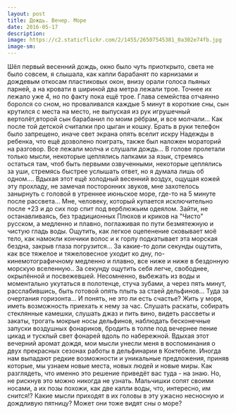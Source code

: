 ```yaml
---
layout: post
title: Дождь. Вечер. Море
date: 2016-05-17
description: 
image: https://c2.staticflickr.com/2/1455/26507545381_0a302e74fb.jpg
image-sm: 
---
```

<p>Шёл первый весенний дождь, окно было чуть приоткрыто, света не было совсем, я слышала, как капли барабанят по карнизами и дождевым откосам пластиковых окон, внизу орали голоса пьяных парней, а на кровати в шириной два метра лежали трое. Точнее их лежало уже 4, но по факту пока ещё трое. Глава семейства отчаянно боролся со сном, но проваливался каждые 5 минут в короткие сны, сын крутился с места на место, не выпуская из рук игрушечный вертолёт,второй сын барабанил по моим рёбрам, и все молчали... Как после той детской считалки про цыган и кошку. Брать в руки телефон было запрещено, иначе свет экрана опять вселит искру Надежды в ребенка, что ещё дозволено поиграть, также был наложен мораторий на разговор. Все лежали молча и слушали дождь... В голове пролетали только мысли, некоторые цеплялись лапками за язык, стремясь остаться там, чтоб быть первыми озвученными, некоторые цеплялись за уши, стремясь быстрее услышать ответ, но я думала лишь об одном.... 
Вдыхая этот ещё холодный весенний воздух, ощущая кожей эту прохладу, не замечая посторонних звуков, мне захотелось занырнуть с головой в утреннее июньское море, где-то на 5 минуте после рассвета... 
Мне, человеку, который купается исключительно после +23 и до сих пор спит под верблюжьим одеялом. 
Зайти, не останавливаясь, без традиционных Плюхов и криков на "Чисто" русском, а медленно и плавно, поглаживая по пути безмятежную и чистую гладь воды. Ощутить, как легкое оцепенение сковывает моё тело, как намокли кончики волос и к горлу подкатывает эта морская бездна, закрыв глаза погрузится... За какие-то доли секунды ощутить, как все тяжелое и тяжеловесное уходит ко дну, по-кинемотографичному медленно и плавно, все ниже и ниже в бездонную морскую вселенную.. За секунду ощутить себя легче, свободнее, окрылённой и посвежевшей. 
Несомненно, выбежать из воды и моментально укутаться в полотенце, стуча зубами, а через пять минут, расслабившись, быть готовой опять плыть за стаей дельфинов... Туда за очертания горизонта... И понять, не это ли есть счастье? Жить у моря, иметь возможность приехать к нему за час. Слушать раскаты, собирать стеклянные камешки, слушать джаз и пить вино, видеть рассветы и закаты, трогать мокрые носы дельфинов, наблюдать бесконечные запуски воздушных фонариков, бродить в толпе под вечернее пение цикад и тусклый свет фонарей вдоль по набережной. 
Вдыхая этот вечерний аромат дождя, мои мысли унесли меня в воспоминания о двух прекрасных сезонах работы в дельфинарии в Коктебеле. 
Иногда нам выпадают редкие возможности и уникальные предложения, приняв которые, мы узнаем новые места, новых людей и новые миры. Как разглядеть, что именно это решение приведёт вас туда - на знаю. Но, не рискнув это можно никогда не узнать. 
Мальчишки сопят своими носами, а их позы похожи, как две капли воды, что, интересно, им снится!? Какие мысли приходят в их головы в эту ужасно несносную и дождливую пятницу? Может они тоже видят сны о море?</p>

